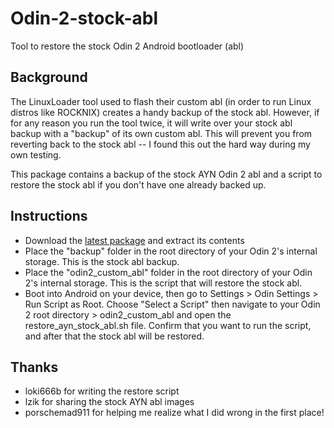 # Odin-2-stock-abl
Tool to restore the stock Odin 2 Android bootloader (abl)

## Background
The LinuxLoader tool used to flash their custom abl (in order to run Linux distros like ROCKNIX) creates a handy backup of the stock abl.  However, if for any reason you run the tool twice, it will write over your stock abl backup with a "backup" of its own custom abl.  This will prevent you from reverting back to the stock abl -- I found this out the hard way during my own testing.

This package contains a backup of the stock AYN Odin 2 abl and a script to restore the stock abl if you don't have one already backed up.

## Instructions
- Download the [latest package](https://github.com/retrogamecorps/Odin-2-stock-abl/archive/refs/heads/main.zip) and extract its contents
- Place the "backup" folder in the root directory of your Odin 2's internal storage.  This is the stock abl backup.
- Place the "odin2_custom_abl" folder in the root directory of your Odin 2's internal storage.  This is the script that will restore the stock abl.
- Boot into Android on your device, then go to Settings > Odin Settings > Run Script as Root.  Choose "Select a Script" then navigate to your Odin 2 root directory > odin2_custom_abl and open the restore_ayn_stock_abl.sh file.  Confirm that you want to run the script, and after that the stock abl will be restored.

## Thanks
- loki666b for writing the restore script
- lzik for sharing the stock AYN abl images
- porschemad911 for helping me realize what I did wrong in the first place!
